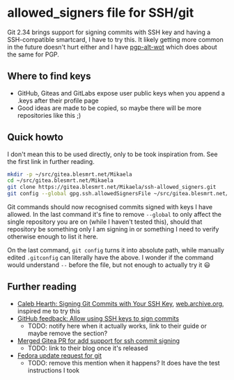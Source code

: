 # allowed_signers file for SSH/git

Git 2.34 brings support for signing commits with SSH key and having a SSH-compatible
smartcard, I have to try this. It likely getting more common in the future doesn't
hurt either and I have [pgp-alt-wot](https://gitea.blesmrt.net/Mikaela/pgp-alt-wot)
which does about the same for PGP.

## Where to find keys

* GitHub, Giteas and GitLabs expose user public keys when you append a .keys after their profile page
* Good ideas are made to be copied, so maybe there will be more repositories like this ;)

## Quick howto

I don't mean this to be used directly, only to be took inspiration from. See the first
link in further reading.

```bash
mkdir -p ~/src/gitea.blesmrt.net/Mikaela
cd ~/src/gitea.blesmrt.net/Mikaela
git clone https://gitea.blesmrt.net/Mikaela/ssh-allowed_signers.git
git config --global gpg.ssh.allowedSignersFile ~/src/gitea.blesmrt.net/Mikaela/ssh-allowed_signers/allowed_signers
```

Git commands should now recognised commits signed with keys I have allowed.
In the last command it's fine to remove `--global` to only affect the single
repository you are on (while I haven't tested this), should that repository
be something only I am signing in or something I need to verify otherwise
enough to list it here.

On the last command, `git config` turns it into absolute path, while manually
edited `.gitconfig` can literally have the above. I wonder if the command
would understand `--` before the file, but not enough to actually try it :smiley:

## Further reading

* [Caleb Hearth: Signing Git Commits with Your SSH Key](https://calebhearth.com/sign-git-with-ssh), [web.archive.org](https://web.archive.org/web/20211117182628/https://calebhearth.com/sign-git-with-ssh), inspired me to try this
* [GitHub feedback: Allow using SSH keys to sign commits](https://github.com/github/feedback/discussions/7744)
  * TODO: notify here when it actually works, link to their guide or maybe remove the section?
* [Merged Gitea PR for add support for ssh commit signing](https://github.com/go-gitea/gitea/pull/17743)
  * TODO: link to their blog once it's released
* [Fedora update request for git](https://bugzilla.redhat.com/show_bug.cgi?id=2029604)
  * TODO: remove this mention when it happens? It does have the test instructions I took
